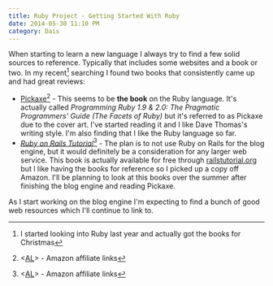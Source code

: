```yaml
---
title: Ruby Project - Getting Started With Ruby
date: 2014-05-30 11:10 PM
category: Dais
---
```


When starting to learn a new language I always try to find a few solid sources to reference. Typically that includes some websites and a book or two. In my recent[^lastyear] searching I found two books that consistently came up and had great reviews:

* [Pickaxe](http://www.amazon.com/Programming-Ruby-1-9-2-0-Programmers/dp/1937785491/ref=zg_bs_6134006011_5?tag=coherit-20)[^aff] - This seems to be **the book** on the Ruby language. It's actually called *Programming Ruby 1.9 & 2.0: The Pragmatic Programmers' Guide (The Facets of Ruby)* but it's referred to as Pickaxe due to the cover art. I've started reading it and I like Dave Thomas's writing style. I'm also finding that I like the Ruby language so far.
* [*Ruby on Rails Tutorial*](http://www.amazon.com/Ruby-Rails-Tutorial-Addison-Wesley-Professional/dp/0321832051/ref=zg_bs_6134006011_6?tag=coherit-20)[^aff2] - The plan is to not use Ruby on Rails for the blog engine, but it would definitely be a consideration for any larger web service. This book is actually available for free through [railstutorial.org](http://www.railstutorial.org/book) but I like having the books for reference so I picked up a copy off Amazon. I'll be planning to look at this books over the summer after finishing the blog engine and reading Pickaxe.

As I start working on the blog engine I'm expecting to find a bunch of good web resources which I'll continue to link to.

[^lastyear]: I started looking into Ruby last year and actually got the books for Christmas

[^aff]: <[AL](/affiliate-disclaimer)> - Amazon affiliate links

[^aff2]: <[AL](/affiliate-disclaimer)> - Amazon affiliate links